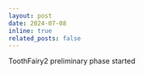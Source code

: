 ```yaml
---
layout: post
date: 2024-07-08
inline: true
related_posts: false
---
```


ToothFairy2 preliminary phase started